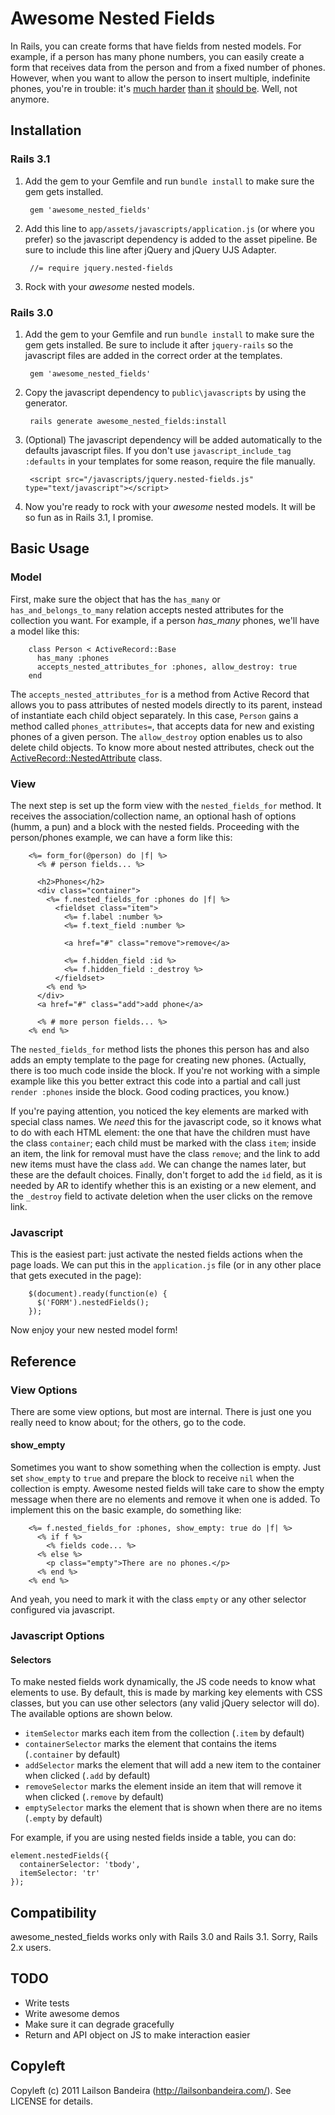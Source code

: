 Awesome Nested Fields
=====================

In Rails, you can create forms that have fields from nested models. For example, if a person has many phone numbers, you can easily create a form that receives data from the person and from a fixed number of phones. However, when you want to allow the person to insert multiple, indefinite phones, you're in trouble: it's [much harder](http://railscasts.com/episodes/196-nested-model-form-part-1) [than it](http://railscasts.com/episodes/197-nested-model-form-part-2) [should be](http://stackoverflow.com/questions/1704142/unobtrusive-dynamic-form-fields-in-rails-with-jquery). Well, not anymore.


Installation
------------

### Rails 3.1

1. Add the gem to your Gemfile and run `bundle install` to make sure the gem gets installed.

        gem 'awesome_nested_fields'

2. Add this line to `app/assets/javascripts/application.js` (or where you prefer) so the javascript dependency is added to the asset pipeline. Be sure to include this line after jQuery and jQuery UJS Adapter.

        //= require jquery.nested-fields

3. Rock with your _awesome_ nested models.


### Rails 3.0

1. Add the gem to your Gemfile and run `bundle install` to make sure the gem gets installed. Be sure to include it after `jquery-rails` so the javascript files are added in the correct order at the templates.

        gem 'awesome_nested_fields'

2. Copy the javascript dependency to `public\javascripts` by using the generator.

        rails generate awesome_nested_fields:install

3. (Optional) The javascript dependency will be added automatically to the defaults javascript files. If you don't use `javascript_include_tag :defaults` in your templates for some reason, require the file manually.

        <script src="/javascripts/jquery.nested-fields.js" type="text/javascript"></script>

4. Now you're ready to rock with your _awesome_ nested models. It will be so fun as in Rails 3.1, I promise.


Basic Usage
-----------

### Model

First, make sure the object that has the `has_many` or `has_and_belongs_to_many` relation accepts nested attributes for the collection you want. For example, if a person _has_many_ phones, we'll have a model like this:

        class Person < ActiveRecord::Base
          has_many :phones
          accepts_nested_attributes_for :phones, allow_destroy: true
        end

The `accepts_nested_attributes_for` is a method from Active Record that allows you to pass attributes of nested models directly to its parent, instead of instantiate each child object separately. In this case, `Person` gains a method called `phones_attributes=`, that accepts data for new and existing phones of a given person. The `allow_destroy` option enables us to also delete child objects. To know more about nested attributes, check out the [ActiveRecord::NestedAttribute](https://github.com/rails/rails/blob/master/activerecord/lib/active_record/nested_attributes.rb#L1) class.

### View

The next step is set up the form view with the `nested_fields_for` method. It receives the association/collection name, an optional hash of options (humm, a pun) and a block with the nested fields. Proceeding with the person/phones example, we can have a form like this:

        <%= form_for(@person) do |f| %>
          <% # person fields... %>
          
          <h2>Phones</h2>
          <div class="container">
            <%= f.nested_fields_for :phones do |f| %>
              <fieldset class="item">
                <%= f.label :number %>
                <%= f.text_field :number %>
                
                <a href="#" class="remove">remove</a>
                
                <%= f.hidden_field :id %>
                <%= f.hidden_field :_destroy %>
              </fieldset>
            <% end %>
          </div>
          <a href="#" class="add">add phone</a>
          
          <% # more person fields... %>
        <% end %>

The `nested_fields_for` method lists the phones this person has and also adds an empty template to the page for creating new phones. (Actually, there is too much code inside the block. If you're not working with a simple example like this you better extract this code into a partial and call just `render :phones` inside the block. Good coding practices, you know.)

If you're paying attention, you noticed the key elements are marked with special class names. We *need* this for the javascript code, so it knows what to do with each HTML element: the one that have the children must have the class `container`; each child must be marked with the class `item`; inside an item, the link for removal must have the class `remove`; and the link to add new items must have the class `add`. We can change the names later, but these are the default choices. Finally, don't forget to add the `id` field, as it is needed by AR to identify whether this is an existing or a new element, and the `_destroy` field  to activate deletion when the user clicks on the remove link.

### Javascript

This is the easiest part: just activate the nested fields actions when the page loads. We can put this in the `application.js` file (or in any other place that gets executed in the page):

        $(document).ready(function(e) {
          $('FORM').nestedFields();
        });

Now enjoy your new nested model form!


Reference
---------

### View Options

There are some view options, but most are internal. There is just one you really need to know about; for the others, go to the code.

#### show_empty

Sometimes you want to show something when the collection is empty. Just set `show_empty` to `true` and prepare the block to receive `nil` when the collection is empty. Awesome nested fields will take care to show the empty message when there are no elements and remove it when one is added.
To implement this on the basic example, do something like:

        <%= f.nested_fields_for :phones, show_empty: true do |f| %>
          <% if f %>
            <% fields code... %>
          <% else %>
            <p class="empty">There are no phones.</p>
          <% end %>
        <% end %>

And yeah, you need to mark it with the class `empty` or any other selector configured via javascript.

### Javascript Options

#### Selectors

To make nested fields work dynamically, the JS code needs to know what elements to use. By default, this is made by marking key elements with CSS classes, but you can use other selectors (any valid jQuery selector will do). The available options are shown below.

* `itemSelector` marks each item from the collection (`.item` by default)
* `containerSelector` marks the element that contains the items (`.container` by default)
* `addSelector` marks the element that will add a new item to the container when clicked (`.add` by default)
* `removeSelector` marks the element inside an item that will remove it when clicked (`.remove` by default)
* `emptySelector` marks the element that is shown when there are no items (`.empty` by default)

For example, if you are using nested fields inside a table, you can do:

    element.nestedFields({
      containerSelector: 'tbody',
      itemSelector: 'tr'
    });


Compatibility
-------------

awesome_nested_fields works only with Rails 3.0 and Rails 3.1. Sorry, Rails 2.x users.


TODO
----

* Write tests
* Write awesome demos
* Make sure it can degrade gracefully
* Return and API object on JS to make interaction easier


Copyleft
--------
Copyleft (c) 2011 Lailson Bandeira (http://lailsonbandeira.com/). See LICENSE for details.